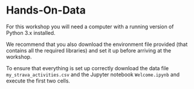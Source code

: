 # Hands-On-Data

For this workshop you will need a computer with a running version of Python 3.x installed. 

We recommend that you also download the environment file provided (that contains all the required libraries) and set it up before arriving at the workshop. 

To ensure that everything is set up correctly download the data file `my_strava_activities.csv` and the Jupyter notebook `Welcome.ipynb` and execute the first two cells. 
